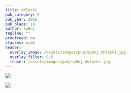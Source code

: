 ```yaml
---
title: nKlocki
puk_category: E
puk_year: 2016
puk_place: 18
author: sp9nj
tagline: ""
proofread: no
classes: wide
header:
  overlay_image: /assets/images/puk/sp9nj_nklocki.jpg
  overlay_filter: 0.5
  teaser: /assets/images/puk/sp9nj_nklocki.jpg
---
```






 



![](assets/data/img/projects/dummy-proj.jpg) 


![](assets/img/work-in-progress.jpg) 







